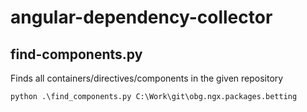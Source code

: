 # angular-dependency-collector

## find-components.py
Finds all containers/directives/components in the given repository
```
python .\find_components.py C:\Work\git\obg.ngx.packages.betting
```